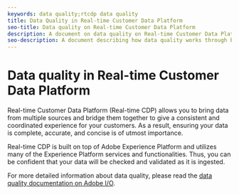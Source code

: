 ```yaml
---
keywords: data quality;rtcdp data quality
title: Data Quality in Real-time Customer Data Platform
seo-title: Data quality on Real-time Customer Data Platform
description: A document on data quality on Real-time Customer Data Platform
seo-description: A document describing how data quality works through batch and data ingestion on Real-time Customer Data Platform
---
```


# Data quality in Real-time Customer Data Platform

Real-time Customer Data Platform (Real-time CDP) allows you to bring data from multiple sources and bridge them together to give a consistent and coordinated experience for your customers. As a result, ensuring your data is complete, accurate, and concise is of utmost importance. 

Real-time CDP is built on top of Adobe Experience Platform and utilizes many of the Experience Platform services and functionalities. Thus, you can be confident that your data will be checked and validated as it is ingested.

For more detailed information about data quality, please read the [data quality documentation on Adobe I/O](../../ingestion/quality/overview.md).